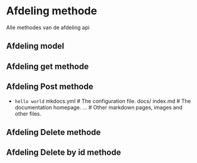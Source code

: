 # Afdeling methode

Alle methodes van de afdeling api
## Afdeling model

## Afdeling get methode



## Afdeling Post methode
* `hello world`
    mkdocs.yml    # The configuration file.
    docs/
        index.md  # The documentation homepage.
        ...       # Other markdown pages, images and other files.
## Afdeling Delete methode
## Afdeling Delete by id methode
